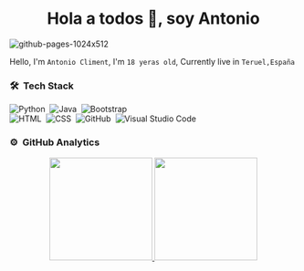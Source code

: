 <h1 align="center">Hola a todos 👋, soy Antonio</h1>


![github-pages-1024x512](https://github.com/ToniClimentPerez/ToniClimentPerez/assets/146463512/0bc7316f-656d-4694-8a86-d219ae38b9ce)

Hello, I'm `Antonio Climent`, I'm `18 yeras old`, Currently live in `Teruel,España`

### 🛠 &nbsp;Tech Stack

![Python](https://img.shields.io/badge/-Python-05122A?style=flat&logo=python)&nbsp;
![Java](https://img.shields.io/badge/-Java-05122A?style=flat&logo=Java&logoColor=FFA518)&nbsp;
![Bootstrap](https://img.shields.io/badge/-Bootstrap-05122A?style=flat&logo=bootstrap&logoColor=563D7C)\
![HTML](https://img.shields.io/badge/-HTML-05122A?style=flat&logo=HTML5)&nbsp;
![CSS](https://img.shields.io/badge/-CSS-05122A?style=flat&logo=CSS3&logoColor=1572B6)&nbsp;
![GitHub](https://img.shields.io/badge/-GitHub-05122A?style=flat&logo=github)&nbsp;
![Visual Studio Code](https://img.shields.io/badge/-Visual%20Studio%20Code-05122A?style=flat&logo=visual-studio-code&logoColor=007ACC)&nbsp;

### ⚙️ &nbsp;GitHub Analytics

<p align="center">
<a href="https://github.com/ToniClimentPerez">
  <img height="180em" src="https://github-readme-stats-eight-theta.vercel.app/api?username=ToniClimentPerez&show_icons=true&theme=algolia&include_all_commits=true&count_private=true"/>
  <img height="180em" src="https://github-readme-stats-eight-theta.vercel.app/api/top-langs/?username=ToniClimentPerez&layout=compact&langs_count=8&theme=algolia"/>
</a>
</p>


